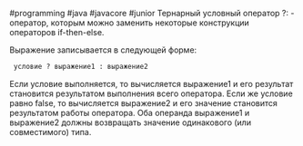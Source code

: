 #programming #java #javacore #junior
Тернарный условный оператор ?: - оператор, которым можно заменить некоторые конструкции операторов if-then-else.

Выражение записывается в следующей форме:
```md
 условие ? выражение1 : выражение2
```

Если условие выполняется, то вычисляется выражение1 и его результат становится результатом выполнения всего оператора. Если же условие равно false, то вычисляется выражение2 и его значение становится результатом работы оператора. Оба операнда выражение1 и выражение2 должны возвращать значение одинакового (или совместимого) типа.